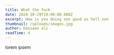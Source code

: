 ```yaml
---
title: What the fuck
date: 2024-10-29T19:00:00.000Z
excerpt: How is you doing son good as hell son
thumbnail: /uploads/images.jpg
author: hassaan ali
readTime: 4
---
```


lorem ipsem
